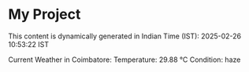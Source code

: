 # My Project

This content is dynamically generated in Indian Time (IST): 2025-02-26 10:53:22 IST


Current Weather in Coimbatore:
Temperature: 29.88 °C
Condition: haze
